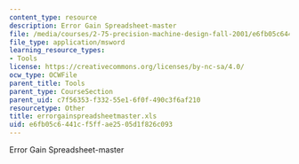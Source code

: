 ```yaml
---
content_type: resource
description: Error Gain Spreadsheet-master
file: /media/courses/2-75-precision-machine-design-fall-2001/e6fb05c6441cf5ffae2505d1f826c093_errorgainspreadsheetmaster.xls
file_type: application/msword
learning_resource_types:
- Tools
license: https://creativecommons.org/licenses/by-nc-sa/4.0/
ocw_type: OCWFile
parent_title: Tools
parent_type: CourseSection
parent_uid: c7f56353-f332-55e1-6f0f-490c3f6af210
resourcetype: Other
title: errorgainspreadsheetmaster.xls
uid: e6fb05c6-441c-f5ff-ae25-05d1f826c093
---
```

Error Gain Spreadsheet-master